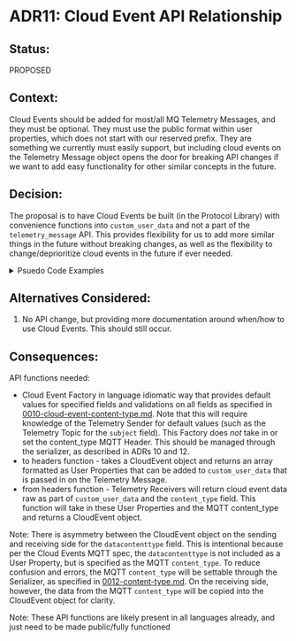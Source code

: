 # ADR11: Cloud Event API Relationship

## Status: 

PROPOSED

## Context: 

Cloud Events should be added for most/all MQ Telemetry Messages, and they must be optional. They must use the public format within user properties, which does not start with our reserved prefix. They are something we currently must easily support, but including cloud events on the Telemetry Message object opens the door for breaking API changes if we want to add easy functionality for other similar concepts in the future.

## Decision: 

The proposal is to have Cloud Events be built (in the Protocol Library) with convenience functions into `custom_user_data` and not a part of the `telemetry_message` API. This provides flexibility for us to add more similar things in the future without breaking changes, as well as the flexibility to change/deprioritize cloud events in the future if ever needed.

<details>
<summary>Psuedo Code Examples</summary>
<br>

### Current (Sending Side):
APIs
```rust
struct TelemetryMessage {
  cloud_event: Option<CloudEvent>,
  custom_user_data: Vec<(String, String)>,
  payload,
  qos,
  ...
}
pub fn new(/* language specific way of creating a Telemetry Message with all options */) -> TelemetryMessage;

struct CloudEvent {
  source,
  event_type,
  ...
}
pub fn new(/* language specific way of creating a Cloud Event with all options */) -> CloudEvent;
```
Use
```rust
// Create the cloud event struct
let cloud_event = CloudEvent::new(source: "aio://oven/sample", ...);
// Specify the cloud event on the telemetry message
let message = TelemetryMessage::new(cloud_event: cloud_event, payload: <payload>, ...);
```
### Proposed Example Implementation (Sending Side):
APIs
```rust
struct TelemetryMessage {
  custom_user_data: Vec<(String, String)>,
  payload,
  qos,
  // NO cloud_event field
  ...
}
pub fn new(/* language specific way of creating a Telemetry Message with all options */) -> TelemetryMessage;

struct CloudEvent {
  source,
  event_type,
  // NO datacontenttype field
  ...
}
pub fn new(/* language specific way of creating a Cloud Event with all options */) -> CloudEvent;

/// Takes in a cloud event object. Returns cloud event data as key/value pairs according to the Cloud Event MQTT spec. The returned value can be used as the `custom_user_data` field of the `TelemetryMessage`, appended to another array of key/value pairs and then used as the `custom_user_data` field of the `TelemetryMessage`, or have other key/value pairs appended to it and then used as the `custom_user_data` field of the `TelemetryMessage`
pub fn cloud_event_to_headers(cloud_event: CloudEvent) -> Vec<(String, String)> {
  // Converts `cloud_event` into key/value pairs with the correct data (for example, the `subject` value should be set as the telemetry topic, which this function has access to, and the `source` value should be set from the CloudEvent object)
}
```
Use
```rust
// create the cloud event struct
let cloud_event = CloudEvent::new(source: "aio://oven/sample", ...);
// Convert the cloud event into headers
let custom_user_data = telemetry_sender.cloud_event_to_headers(cloud_event);
// specify only custom_user_data (with cloud event data included) on the telemetry message
let message = TelemetryMessage::new(custom_user_data: custom_user_data, payload: <payload>, ...);
```

### Current (Receiving Side):
APIs
```rust
struct TelemetryMessage {
  cloud_event: Option<CloudEvent>,
  custom_user_data: Vec<(String, String)>,
  payload,
  qos,
  ...
}
struct CloudEvent {
  source,
  event_type,
  data_content_type,
  ...
}
```
Use
```rust
let telemetry_message = telemetry_receiver.recv().await;
let cloud_event = telemetry_message.cloud_event;
```
### Proposed Example Implementation (Receiving Side):
APIs
```rust
struct TelemetryMessage {
  custom_user_data: Vec<(String, String)>,
  payload,
  qos,
  // NO cloud_event field
  ...
}

struct CloudEvent {
  source,
  event_type,
  data_content_type,
  ...
}

/// Takes in the content_type of the message and `custom_user_data`, which is an array of key/value pairs that correlates to the MQTT user properties not defined by the SDK. Returns a complete CloudEvent object if present in the `custom_user_data` and there are no parsing errors. Ignores any irrelevant key/value pairs in `custom_user_data`
pub fn cloud_event_from_headers(content_type: String, custom_user_data: Vec<(String, String)>) -> Result<Option<CloudEvent>, Error>;
```
Use
```rust
let telemetry_message = telemetry_receiver.recv().await;
let cloud_event = cloud_event_from_headers(telemetry_message.content_type, telemetry_message.custom_user_data);
```
</details>

## Alternatives Considered:

1. No API change, but providing more documentation around when/how to use Cloud Events. This should still occur.

## Consequences:
API functions needed:
- Cloud Event Factory in language idiomatic way that provides default values for specified fields and validations on all fields as specified in [0010-cloud-event-content-type.md](./0010-cloud-event-content-type.md). Note that this will require knowledge of the Telemetry Sender for default values (such as the Telemetry Topic for the `subject` field). This Factory does _not_ take in or set the content_type MQTT Header. This should be managed through the serializer, as described in ADRs 10 and 12.
- to headers function - takes a CloudEvent object and returns an array formatted as User Properties  that can be added to `custom_user_data` that is passed in on the Telemetry Message.
- from headers function - Telemetry Receivers will return cloud event data raw as part of `custom_user_data` and the `content_type` field. This function will take in these User Properties and the MQTT content_type and returns a CloudEvent object.

Note: There is asymmetry between the CloudEvent object on the sending and receiving side for the `datacontenttype` field. This is intentional because per the Cloud Events MQTT spec, the `datacontenttype` is not included as a User Property, but is specified as the MQTT `content_type`. To reduce confusion and errors, the MQTT `content_type` will be settable through the Serializer, as specified in [0012-content-type.md](./0012-content-type.md). On the receiving side, however, the data from the MQTT `content_type` will be copied into the CloudEvent object for clarity.

Note: These API functions are likely present in all languages already, and just need to be made public/fully functioned
